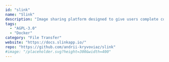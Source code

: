 ```yaml
---
id: "slink"
name: "Slink"
description: "Image sharing platform designed to give users complete control over their media sharing experience."
tags:
  - "AGPL-3.0"
  - "Docker"
category: "File Transfer"
website: "https://docs.slinkapp.io/"
repo: "https://github.com/andrii-kryvoviaz/slink"
#image: "/placeholder.svg?height=300&width=400"
---
```



